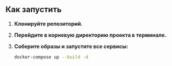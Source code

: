 
## Как запустить

1.  **Клонируйте репозиторий.**

2.  **Перейдите в корневую директорию проекта в терминале.**

4.  **Соберите образы и запустите все сервисы:**
    ```bash
    docker-compose up --build -d
    ```

